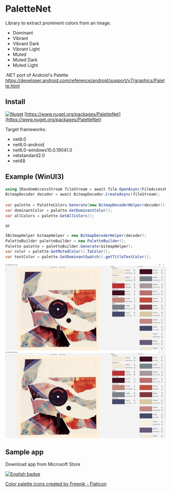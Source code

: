 # PaletteNet
Library to extract prominent colors from an image. 
- Dominant
- Vibrant
- Vibrant Dark
- Vibrant Light
- Muted
- Muted Dark
- Muted Light  

.NET port of Android's Palette https://developer.android.com/reference/android/support/v7/graphics/Palette.html


## Install

[![Nuget](https://img.shields.io/nuget/v/PaletteNet)](https://www.nuget.org/packages/PaletteNet) [https://www.nuget.org/packages/PaletteNet](https://www.nuget.org/packages/PaletteNet)

Target frameworks:
- net6.0
- net6.0-android
- net6.0-windows10.0.19041.0
- netstandard2.0
- net48

## Example (WinUI3)
```c#
using IRandomAccessStream fileStream = await file.OpenAsync(FileAccessMode.Read);
BitmapDecoder decoder = await BitmapDecoder.CreateAsync(fileStream);

var palette = PaletteColors.Generate(new BitmapDecoderHelper(decoder));
var dominantColor = palette.GetDominantColor();
var allColors = palette.GetAllColors();
```
or
```c#
IBitmapHelper bitmapHelper = new BitmapDecoderHelper(decoder);
PaletteBuilder paletteBuilder = new PaletteBuilder();
Palette palette = paletteBuilder.Generate(bitmapHelper);
var color = palette.GetMutedColor().ToColor();
var textColor = palette.GetDominantSwatch().getTitleTextColor();
```

![screenshot 1](https://github.com/tmk907/PaletteNet/blob/master/images/example1.png "Example 1")
![screenshot 2](https://github.com/tmk907/PaletteNet/blob/master/images/example1.png "Example 2")

## Sample app

Download app from Microsoft Store

<a href='https://www.microsoft.com/en-us/p/palettenet-sample-app/9MTQD4S7C86H?cid=badgegithub'>
<img width='240' height='96'  src='https://get.microsoft.com/images/en-us%20dark.svg' 
alt='English badge'/></a>

[Color palette icons created by Freepik - Flaticon](https://www.flaticon.com/free-icons/color-palette)